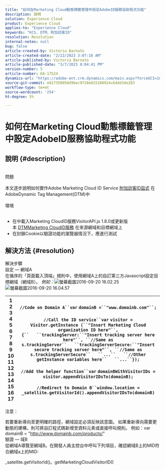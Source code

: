 ```yaml
---
title: "如何在Marketing Cloud動態標籤管理中設定AdobeID服務協助程式功能"
description: 說明
solution: Experience Cloud
product: Experience Cloud
applies-to: "Experience Cloud"
keywords: "KCS, DTM，附加訪客ID"
resolution: Resolution
internal-notes: null
bug: false
article-created-by: Victoria Barnato
article-created-date: "2/22/2023 3:07:16 AM"
article-published-by: Victoria Barnato
article-published-date: "3/7/2023 8:04:41 PM"
version-number: 5
article-number: KA-17524
dynamics-url: "https://adobe-ent.crm.dynamics.com/main.aspx?forceUCI=1&pagetype=entityrecord&etn=knowledgearticle&id=e1050101-5eb2-ed11-83fe-6045bd0067ea"
source-git-commit: e817350058d9bec9728e815100924c64dd3de283
workflow-type: tm+mt
source-wordcount: '254'
ht-degree: 5%

---
```


# 如何在Marketing Cloud動態標籤管理中設定AdobeID服務協助程式功能

## 說明 {#description}

<br>問題<br><br>
本文逐步說明如何實作Adobe Marketing Cloud ID Service [附加訪客ID函式](https://experienceleague.adobe.com/docs/id-service/using/id-service-api/methods/appendvisitorid.html?lang=zh-Hant) 在AdobeDynamic Tag Management(DTM)中
<br><br>環境<br><br>
- 在中載入Marketing CloudID服務VisitorAPI.js 1.8.0或更新版本 [DTMMarketing CloudID服務](https://experienceleague.adobe.com/docs/id-service/using/id-service-api/methods/getmcvid.html) 在來源網域和目標網域上
- 在封鎖Cookie以驗證功能的瀏覽器情況下，應進行測試



## 解決方法 {#resolution}

解決步驟<br>設定 — 網域A<br>
在循序的「頁面載入頂端」規則中，使用網域A上的自訂第三方Javascript設定目標網域（網域B）。 *例如：*![&#x200B;螢幕截圖2016-09-20 16.02.25](https://helpx.adobe.com/content/dam/help/en/dtm/kb/how-to-set-marketing-cloud-id-service-helper-function-in-adobe-d/jcr%3acontent/main-pars/image/Screenshot%202016-09-20%2016.02.25.png "螢幕截圖2016-09-20 16.02.25")
![螢幕截圖2016-09-20 16.04.57](https://helpx.adobe.com/content/dam/help/en/dtm/kb/how-to-set-marketing-cloud-id-service-helper-function-in-adobe-d/jcr%3acontent/main-pars/image_1393293752/Screenshot%202016-09-20%2016.04.57.png "螢幕截圖2016-09-20 16.04.57")

| 1<br>2<br>3<br>4<br>5<br>6<br>7<br>8<br>9<br>10<br>11<br>12<br>13<br>14<br>15<br>16<br>17 | `//Code on Domain A``var` `domainB =``"www.domainb.com"``;`<br> <br>`//Call the ID service``var` `visitor = Visitor.getInstance (``"Insert Marketing Cloud organization ID here"``,{``   ``trackingServer:``"Insert tracking server here here"``, ``//Same as s.trackingServer``   ``trackingServerSecure:``"Insert secure tracking server here"``, ``//Same as s.trackingServerSecure``   ``...``   ``//Other getInstance variables here``   ``...``});`<br> <br>`//Add the helper function``var` `domainBWithVisitorIDs = visitor.appendVisitorIDsTo(domainB);`<br> <br>`//Redirect to Domain B``window.location = _satellite.getVisitorId().appendVisitorIDsTo(domainB)` |
| --- | --- |


注意：

若要重新導向至更明確的路徑，網域設定必須反映該意圖。 如果重新導向需要更動態的建構，則可將自訂程式碼新增至資料元素或直接呼叫規則。 例如：var domainB = &quot;http://www.domainb.com/products/&quot;
<br>驗證 — 域B<br>
從網域A導覽至網域B。在開發人員主控台中呼叫下列項目，確認網域B上的MID符合網域a上的MID:

_satellite.getVisitorId()。getMarketingCloudVisitorID()
